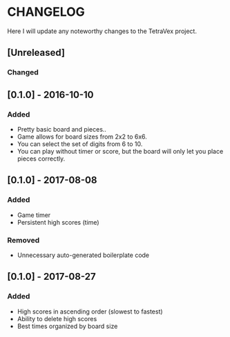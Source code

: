 # CHANGELOG
Here I will update any noteworthy changes to the TetraVex project.

## [Unreleased]
### Changed

## [0.1.0] - 2016-10-10
### Added
- Pretty basic board and pieces..
- Game allows for board sizes from 2x2 to 6x6.
- You can select the set of digits from 6 to 10.
- You can play without timer or score, but the board will only let you place pieces
correctly.

## [0.1.0] - 2017-08-08
### Added
- Game timer
- Persistent high scores (time)

### Removed
- Unnecessary auto-generated boilerplate code

## [0.1.0] - 2017-08-27
### Added
- High scores in ascending order (slowest to fastest)
- Ability to delete high scores
- Best times organized by board size
